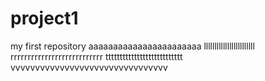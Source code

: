 # project1
my first repository
aaaaaaaaaaaaaaaaaaaaaaa
llllllllllllllllllllllll
rrrrrrrrrrrrrrrrrrrrrrrrrrr
ttttttttttttttttttttttttttt 
vvvvvvvvvvvvvvvvvvvvvvvvvvvvvvvv
